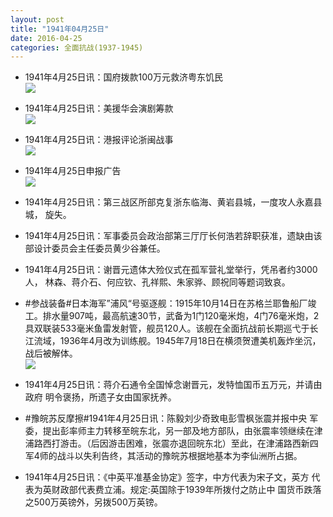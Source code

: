 ```yaml
---
layout: post
title: "1941年04月25日"
date: 2016-04-25
categories: 全面抗战(1937-1945)
---
```


<meta name="referrer" content="no-referrer" />

- 1941年4月25日讯：国府拨款100万元救济粤东饥民 <br/><img src="https://ww4.sinaimg.cn/large/aca367d8jw1f39cef792aj20n30dqdka.jpg" />

- 1941年4月25日讯：美援华会演剧筹款 <br/><img src="https://ww2.sinaimg.cn/large/aca367d8jw1f39anpx1q8j207806v0th.jpg" />

- 1941年4月25日讯：港报评论浙闽战事 <br/><img src="https://ww1.sinaimg.cn/large/aca367d8jw1f398xi5pn8j205c0dyab7.jpg" />

- 1941年4月25日申报广告 <br/><img src="https://ww2.sinaimg.cn/large/aca367d8jw1f3977i9s9mj20pg0h9q8d.jpg" />

- 1941年4月25日讯：第三战区所部克复浙东临海、黄岩县城，一度攻人永嘉县城， 旋失。 

- 1941年4月25日讯：军事委员会政治部第三厅厅长何浩若辞职获准，遗缺由该部设计委员会主任委员黄少谷兼任。 

- 1941年4月25日讯：谢晋元遗体大殓仪式在孤军营礼堂举行，凭吊者约3000人， 林森、蒋介石、何应钦、孔祥熙、朱家骅、顾祝同等题词致哀。 

- #参战装备#日本海军”浦风“号驱逐舰：1915年10月14日在苏格兰耶鲁船厂竣工。排水量907吨，最高航速30节，武备为1门120毫米炮，4门76毫米炮，2具双联装533毫米鱼雷发射管，舰员120人。该舰在全面抗战前长期巡弋于长江流域，1936年4月改为训练舰。1945年7月18日在横须贺遭美机轰炸坐沉，战后被解体。 <br/><img src="https://ww1.sinaimg.cn/large/aca367d8jw1f38puujwvdj20dc07qmyk.jpg" />

- 1941年4月25日讯：蒋介石通令全国悼念谢晋元，发特恤国币五万元，并请由政府 明令褒扬，所遗子女由国家抚养。 

- #豫皖苏反摩擦#1941年4月25日讯：陈毅刘少奇致电彭雪枫张震并报中央 军委，提出彭率师主力转移至皖东北，另一部及地方部队，由张震率领继续在津浦路西打游击。（后因游击困难，张震亦退回皖东北）至此，在津浦路西新四军4师的战斗以失利告终，其活动的豫皖苏根据地基本为李仙洲所占据。 

- 1941年4月25日讯：《中英平准基金协定》签字，中方代表为宋子文，英方 代表为英财政部代表费立浦。规定:英国除于1939年所拨付之防止中 国货币跌落之500万英镑外，另拨500万英镑。 

